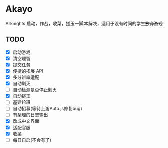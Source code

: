 # Akayo
Arknights 启动，作战，收菜，搓玉一脚本解决，适用于没有时间的学生~~放弃游戏~~

## TODO
* [X] 启动游戏
* [X] 清空理智
* [X] 提交任务
* [X] 便捷的拓展 API
* [X] 多分辨率适配
* [X] 自动剿灭
* [ ] 自动检测是否停止剿灭
* [X] 自动搓玉
* [ ] 基建轮班
* [ ] 自动招募(等待上游Auto.js修复bug)
* [ ] 有条理的日志输出 
* [X] 改成中文界面
* [X] 适配官服
* [X] 收菜
* [ ] 每日自启(不会有了)